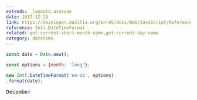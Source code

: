 ```yaml
---
extends: _layouts.usecase
date: 2017-12-29
link: https://developer.mozilla.org/en-US/docs/Web/JavaScript/Reference/Global_Objects/DateTimeFormat
reference: Intl.DateTimeFormat
related: get-current-short-month-name,get-current-day-name
category: datetime
---
```



```javascript
const date = Date.now();

const options = {month: 'long'};

new Intl.DateTimeFormat('en-US', options)
.format(date);
```
<pre class="output">
December
</pre>
